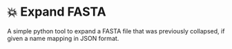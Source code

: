 # 💥 Expand FASTA

A simple python tool to expand a FASTA file that was previously collapsed, if given a name mapping in JSON format.
